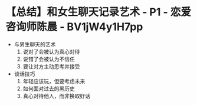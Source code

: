 # 【总结】和女生聊天记录艺术 - P1 - 恋爱咨询师陈晨 - BV1jW4y1H7pp

-   与男生聊天的艺术
    1.  说对了会被认为真心对待
    2.  说错了会被认为不信任
    3.  要让对方主动思考并接受
-   谈话技巧
    1.  年轻应该玩，但要考虑未来
    2.  如何面对过去的黑历史
    3.  真心对待他人，而非换取好话